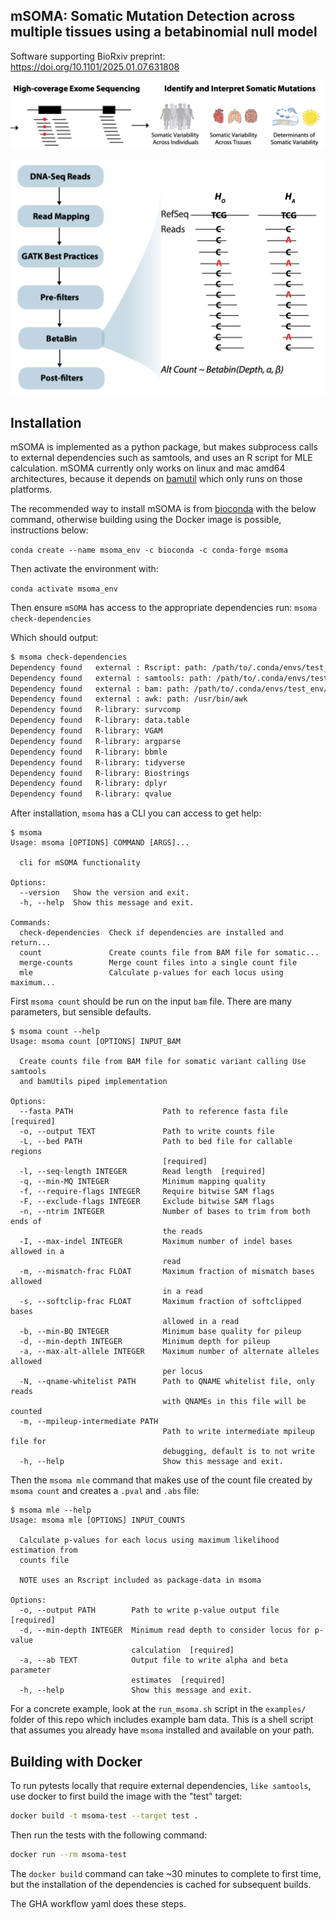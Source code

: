 
## mSOMA: Somatic Mutation Detection across multiple tissues using a betabinomial null model
Software supporting BioRxiv preprint: https://doi.org/10.1101/2025.01.07.631808


![Graphical Abstract](docs/pngs/graphical_abstract.png)

![Workflow](docs/pngs/workflow.png)


## Installation
mSOMA is implemented as a python package, but makes subprocess calls to external dependencies such as samtools, and uses an R script for MLE calculation.
mSOMA currently only works on linux and mac amd64 architectures, because it depends on [bamutil](https://anaconda.org/bioconda/bamutil) which only runs on those platforms.

The recommended way to install mSOMA is from [bioconda](https://anaconda.org/bioconda/msoma) with the below command, otherwise building using the Docker image is possible, instructions below:

`conda create --name msoma_env -c bioconda -c conda-forge msoma`

Then activate the environment with:

`conda activate msoma_env`

Then ensure `mSOMA` has access to the appropriate dependencies run:
`msoma check-dependencies`

Which should output:
```bash
$ msoma check-dependencies
Dependency found   external : Rscript: path: /path/to/.conda/envs/test_env/bin/Rscript
Dependency found   external : samtools: path: /path/to/.conda/envs/test_env/bin/samtools
Dependency found   external : bam: path: /path/to/.conda/envs/test_env/bin/bam
Dependency found   external : awk: path: /usr/bin/awk
Dependency found   R-library: survcomp
Dependency found   R-library: data.table
Dependency found   R-library: VGAM
Dependency found   R-library: argparse
Dependency found   R-library: bbmle
Dependency found   R-library: tidyverse
Dependency found   R-library: Biostrings
Dependency found   R-library: dplyr
Dependency found   R-library: qvalue
```

After installation, `msoma` has a CLI you can access to get help:
```
$ msoma
Usage: msoma [OPTIONS] COMMAND [ARGS]...

  cli for mSOMA functionality

Options:
  --version   Show the version and exit.
  -h, --help  Show this message and exit.

Commands:
  check-dependencies  Check if dependencies are installed and return...
  count               Create counts file from BAM file for somatic...
  merge-counts        Merge count files into a single count file
  mle                 Calculate p-values for each locus using maximum...
```

First `msoma count` should be run on the input `bam` file. There are many parameters, but sensible defaults.
```
$ msoma count --help                                                                                                                    
Usage: msoma count [OPTIONS] INPUT_BAM                                                                                                                                      
                                                                                                                                                                            
  Create counts file from BAM file for somatic variant calling Use samtools                                                                                                 
  and bamUtils piped implementation                                                                                                                                         
                                                                                                                                                                            
Options:                                                                                                                                                                    
  --fasta PATH                    Path to reference fasta file  [required]                                                                                                  
  -o, --output TEXT               Path to write counts file                                                                                                                 
  -L, --bed PATH                  Path to bed file for callable regions                                                                                                     
                                  [required]
  -l, --seq-length INTEGER        Read length  [required]                                                                                                                   
  -q, --min-MQ INTEGER            Minimum mapping quality                                                                                                                   
  -f, --require-flags INTEGER     Require bitwise SAM flags
  -F, --exclude-flags INTEGER     Exclude bitwise SAM flags
  -n, --ntrim INTEGER             Number of bases to trim from both ends of
                                  the reads
  -I, --max-indel INTEGER         Maximum number of indel bases allowed in a
                                  read
  -m, --mismatch-frac FLOAT       Maximum fraction of mismatch bases allowed
                                  in a read
  -s, --softclip-frac FLOAT       Maximum fraction of softclipped bases
                                  allowed in a read
  -b, --min-BQ INTEGER            Minimum base quality for pileup
  -d, --min-depth INTEGER         Minimum depth for pileup
  -a, --max-alt-allele INTEGER    Maximum number of alternate alleles allowed
                                  per locus
  -N, --qname-whitelist PATH      Path to QNAME whitelist file, only reads
                                  with QNAMEs in this file will be counted
  -m, --mpileup-intermediate PATH
                                  Path to write intermediate mpileup file for
                                  debugging, default is to not write
  -h, --help                      Show this message and exit.
```

Then the `msoma mle` command that makes use of the count file created by `msoma count` and
creates a `.pval` and `.abs` file:
```
$ msoma mle --help
Usage: msoma mle [OPTIONS] INPUT_COUNTS

  Calculate p-values for each locus using maximum likelihood estimation from
  counts file

  NOTE uses an Rscript included as package-data in msoma

Options:
  -o, --output PATH        Path to write p-value output file  [required]
  -d, --min-depth INTEGER  Minimum read depth to consider locus for p-value
                           calculation  [required]
  -a, --ab TEXT            Output file to write alpha and beta parameter
                           estimates  [required]
  -h, --help               Show this message and exit.
```

For a concrete example, look at the `run_msoma.sh` script in the `examples/` folder of this repo which includes example bam data.
This is a shell script that assumes you already have `msoma` installed and available on your path.

## Building with Docker

To run pytests locally that require external dependencies, `like samtools`,
use docker to first build the image with the "test" target:
```bash
docker build -t msoma-test --target test .
```
Then run the tests with the following command:
```bash
docker run --rm msoma-test
```

The `docker build` command can take ~30 minutes to complete to first time, but the installation of the dependencies is cached for subsequent builds.

The GHA workflow yaml does these steps.
